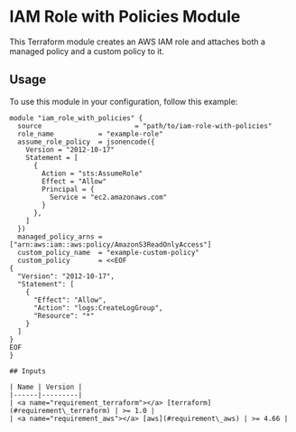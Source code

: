 # IAM Role with Policies Module

This Terraform module creates an AWS IAM role and attaches both a managed policy and a custom policy to it.

## Usage

To use this module in your configuration, follow this example:

```hcl
module "iam_role_with_policies" {
  source                       = "path/to/iam-role-with-policies"
  role_name           = "example-role"
  assume_role_policy  = jsonencode({
    Version = "2012-10-17"
    Statement = [
      {
        Action = "sts:AssumeRole"
        Effect = "Allow"
        Principal = {
          Service = "ec2.amazonaws.com"
        }
      },
    ]
  })
  managed_policy_arns = ["arn:aws:iam::aws:policy/AmazonS3ReadOnlyAccess"]
  custom_policy_name  = "example-custom-policy"
  custom_policy       = <<EOF
{
  "Version": "2012-10-17",
  "Statement": [
    {
      "Effect": "Allow",
      "Action": "logs:CreateLogGroup",
      "Resource": "*"
    }
  ]
}
EOF
}

## Inputs

| Name | Version |
|------|---------|
| <a name="requirement_terraform"></a> [terraform](#requirement\_terraform) | >= 1.0 |
| <a name="requirement_aws"></a> [aws](#requirement\_aws) | >= 4.66 |
